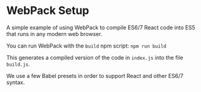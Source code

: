 # WebPack Setup

A simple example of using WebPack to compile ES6/7 React code into ES5 that runs in any modern web browser.

You can run WebPack with the `build` npm script: `npm run build`

This generates a compiled version of the code in `index.js` into the file `build.js`.

We use a few Babel presets in order to support React and other ES6/7 syntax.
